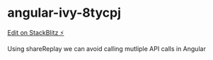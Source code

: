 # angular-ivy-8tycpj

[Edit on StackBlitz ⚡️](https://stackblitz.com/edit/angular-ivy-8tycpj)

Using shareReplay we can avoid calling mutliple API calls in Angular
